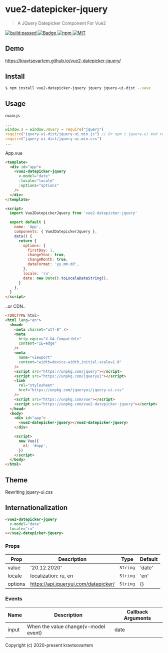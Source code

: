 # vue2-datepicker-jquery

> A JQuery Datepicker Component For Vue2

<a href="https://travis-ci.org/kravtsovartem/vue2-datepicker-jquery">
  <img src="https://travis-ci.org/kravtsovartem/vue2-datepicker-jquery.svg?branch=master" alt="build:passed">
</a>
<a href="https://coveralls.io/github/kravtsovartem/vue2-datepicker-jquery">
  <img src="https://coveralls.io/repos/github/kravtsovartem/vue2-datepicker-jquery/badge.svg?branch=master&service=github" alt="Badge">
</a>
<a href="https://www.npmjs.com/package/vue2-datepicker-jquery">
  <img src="https://img.shields.io/npm/v/vue2-datepicker-jquery.svg" alt="npm">
</a>
<a href="LICENSE">
  <img src="https://img.shields.io/badge/License-MIT-yellow.svg" alt="MIT">
</a>

## Demo

<https://kravtsovartem.github.io/vue2-datepicker-jquery/>

## Install

```bash
$ npm install vue2-datepicker-jquery jquery jquery-ui-dist --save
```

## Usage

main.js

```js
...
window.$ = window.JQuery = require("jquery")
require("jquery-ui-dist/jquery-ui.min.js") // Or npm i jquery-ui And require('jquery-ui/ui/widgets/datepicker') (more small bundle)
require("jquery-ui-dist/jquery-ui.min.css")
...
```

App.vue

```html
<template>
  <div id="app">
    <vue2-datepicker-jquery
      v-model="date"
      :locale="locale"
      :options="options"
    />
  </div>
</template>

<script>
  import Vue2DatepickerJquery from 'vue2-datepicker-jquery'

  export default {
    name: 'App',
    components: { Vue2DatepickerJquery },
    data() {
      return {
        options: {
          firstDay: 1,
          changeYear: true,
          changeMonth: true,
          dateFormat: 'yy.mm.dd',
        },
        locale: 'ru',
        date: new Date().toLocaleDateString(),
      }
    },
  }
</script>
```

..or CDN..

```html
<!DOCTYPE html>
<html lang="en">
  <head>
    <meta charset="utf-8" />
    <meta
      http-equiv="X-UA-Compatible"
      content="IE=edge"
    />
    <meta
      name="viewport"
      content="width=device-width,initial-scale=1.0"
    />
    <script src="https://unpkg.com/jquery"></script>
    <script src="https://unpkg.com/jqueryui"></script>
    <link
      rel="stylesheet"
      href="https://unpkg.com/jqueryui/jquery-ui.css"
    />
    <script src="https://unpkg.com/vue"></script>
    <script src="https://unpkg.com/vue2-datepicker-jquery"></script>
  </head>
  <body>
    <div id="app">
      <vue2-datepicker-jquery></vue2-datepicker-jquery>
    </div>

    <script>
      new Vue({
        el: '#app',
      })
    </script>
  </body>
</html>
```

## Theme

Rewriting jquery-ui.css

## Internationalization

```html
<vue2-datepicker-jquery
  v-model="date"
  locale="ru"
></vue2-datepicker-jquery>
```

### Props

| Prop    | Description                          | Type     | Default |
| ------- | ------------------------------------ | -------- | ------- |
| value   | '20.12.2020'                         | `String` | 'date'  |
| locale  | localization: ru, en                 | `String` | 'en'    |
| options | https://api.jqueryui.com/datepicker/ | `String` | {}      |

### Events

| Name  | Description                          | Callback Arguments |
| ----- | ------------------------------------ | ------------------ |
| input | When the value change(v-model event) | date               |

Copyright (c) 2020-present kravtsovartem
